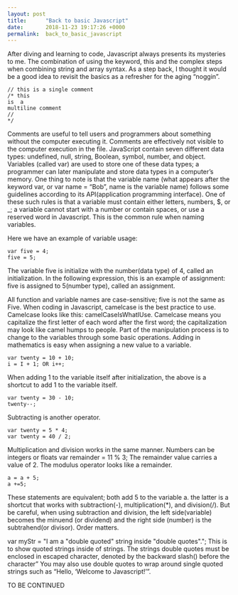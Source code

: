```yaml
---
layout: post
title:      "Back to basic Javascript"
date:       2018-11-23 19:17:26 +0000
permalink:  back_to_basic_javascript
---
```



After diving and learning to code, Javascript always presents its mysteries to me. The combination of using the keyword, this and the complex steps when combining string and array syntax.
As a step back, I thought it would be a good idea to revisit the basics as a refresher for the aging “noggin”. 


```
// this is a single comment
/* this 
is  a
multiline comment
//
*/
```


Comments are useful to tell users and programmers about something without the computer executing it. Comments are effectively not visible to the computer execution in the file.
JavaScript contain seven different data types: undefined, null, string, Boolean, symbol, number, and object. Variables (called var)  are used to store one of these data types; a programmer can later manipulate and store data types in a computer’s memory. One thing to note is that the variable name (what appears after the keyword var, or var name = “Bob”, name is the variable name) follows some guidelines according to its API(application programming interface). One of these such rules is that a variable must contain either letters, numbers, $, or _; a variable cannot start with a number or contain spaces, or use a reserved word in Javascript. This is the common rule when naming variables.

Here we have an example of variable usage:

```
var five = 4;
five = 5;
```

The variable five is initialize with the number(data type) of 4, called an initialization. In the following expression, this is an example of assignment: five is assigned to 5(number type), called an assignment.

All function and variable names are case-sensitive; five is not the same as Five. When coding in Javascript, camelcase is the best practice to use. Camelcase looks like this: camelCaseIsWhatIUse. Camelcase means you capitalize the first letter of each word after the first word; the capitalization may look like camel humps to people.
Part of the manipulation process is to change to the variables through some basic operations.
Adding in mathematics is easy when assigning a new value to a variable.

```
var twenty = 10 + 10;
i = I + 1; OR i++;
```

When adding 1 to the variable itself after initialization, the above is a shortcut to add 1 to the variable itself.

```
var twenty = 30 - 10;
twenty--;
```

Subtracting is another operator.

 ```
var twenty = 5 * 4;
 var twenty = 40 / 2;
```

Multiplication and division works in the same manner.
Numbers can be integers or floats
var remainder = 11 % 3;
The remainder value carries a value of 2. The modulus operator looks like a remainder.

```
a = a + 5;
a +=5;
```

These statements are equivalent; both add 5 to the variable a. the latter is a shortcut that works with subtraction(-), multiplication(*), and division(/). But be careful, when using subtraction and division, the left side(variable) becomes the minuend (or dividend) and the right side (number) is the subtrahend(or divisor). Order matters.

var myStr = "I am a \"double quoted\" string inside \"double quotes\".";
This is to show quoted strings inside of strings. The strings double quotes must be enclosed in escaped character, denoted by the backward slash(\) before the character” You may also use double quotes to wrap around single quoted strings such as “Hello, ‘Welcome to Javascript!’”.

TO BE CONTINUED


